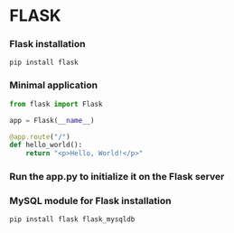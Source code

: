 # FLASK

### Flask installation
```
pip install flask
```

### Minimal application
```python
from flask import Flask

app = Flask(__name__)

@app.route("/")
def hello_world():
    return "<p>Hello, World!</p>"
```

### Run the app.py to initialize it on the Flask server 

### MySQL module for Flask installation
```
pip install flask flask_mysqldb
```
